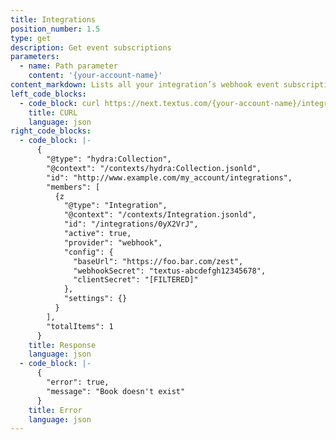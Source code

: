 ```yaml
---
title: Integrations
position_number: 1.5
type: get
description: Get event subscriptions
parameters:
  - name: Path parameter
    content: '{your-account-name}'
content_markdown: Lists all your integration’s webhook event subscriptions
left_code_blocks:
  - code_block: curl https://next.textus.com/{your-account-name}/integrations
    title: CURL
    language: json
right_code_blocks:
  - code_block: |-
      {
        "@type": "hydra:Collection",
        "@context": "/contexts/hydra:Collection.jsonld",
        "id": "http://www.example.com/my_account/integrations",
        "members": [
          {z
            "@type": "Integration",
            "@context": "/contexts/Integration.jsonld",
            "id": "/integrations/0yX2VrJ",
            "active": true,
            "provider": "webhook",
            "config": {
              "baseUrl": "https://foo.bar.com/zest",
              "webhookSecret": "textus-abcdefgh12345678",
              "clientSecret": "[FILTERED]"
            },
            "settings": {}
          }
        ],
        "totalItems": 1
      }
    title: Response
    language: json
  - code_block: |-
      {
        "error": true,
        "message": "Book doesn't exist"
      }
    title: Error
    language: json
---
```


